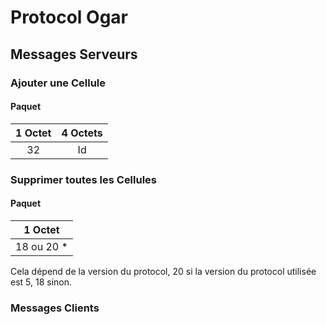 # Protocol Ogar

## Messages Serveurs

### Ajouter une Cellule

#### Paquet

| 1 Octet   | 4 Octets |
| :-------: |:--------:|
| 32        | Id       |

### Supprimer toutes les Cellules

#### Paquet

| 1 Octet   |
| :-------: |
| 18 ou 20 *|

Cela dépend de la version du protocol, 20 si la version du protocol utilisée est
5, 18 sinon.

### Messages Clients
